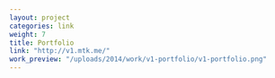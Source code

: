 ```yaml
---
layout: project
categories: link
weight: 7
title: Portfolio
link: "http://v1.mtk.me/"
work_preview: "/uploads/2014/work/v1-portfolio/v1-portfolio.png"
---
```



